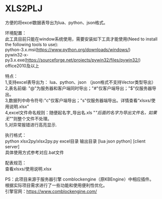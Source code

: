 # XLS2PLJ
方便的将excel数据表导出为lua、python、json格式。

环境配置：  
此工具目前只能在window系统使用，需要安装如下工具才能使用(Need to install the following tools to use):  
python-3.x.msi(https://www.python.org/downloads/windows/)  
pywin32-x-py3.x.exe(https://sourceforge.net/projects/pywin32/files/pywin32/)  
office2010及以上  

特点：   
1,支持excel表导出为： lua、python、json （json格式不支持Vector类型导出）   
2,表名前缀: "@"为服务器和客户端同时导出；"#"仅客户端导出；"$"仅服务器导出。   
3,数据列中命令符号:"c"仅客户端导出；"s"仅服务器端导出。详情查看“xlsxs/使用说明.xlsx”   
4,excel文件命名规则：随便起名字_导出名.xls "_"后面的名字为导出文件名，如果无"_"则整个文件不处理。   
5,对异常报错进行高亮显示.  

执行格式：  
python xlsx2py/xlsx2py.py  excel目录  输出目录  [lua json python]  [client server]   
具体使用方式参考对应.bat文件  

配表规范：  
查看xlsxs/使用说明.xlsx  

PS：此项目来源于服务器引擎 comblockengine（原KBEngine）中相应插件。  
根据实际项目需求进行了一些功能和使用便利性优化。  
引擎官网：https://www.comblockengine.com/  